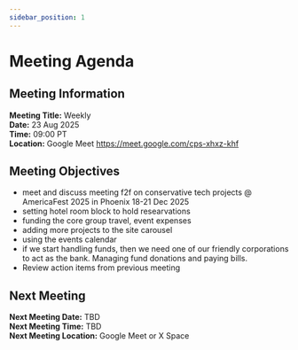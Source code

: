 ```yaml
---
sidebar_position: 1
---
```


# Meeting Agenda

## Meeting Information

**Meeting Title:** Weekly  
**Date:** 23 Aug 2025  
**Time:** 09:00 PT  
**Location:** Google Meet https://meet.google.com/cps-xhxz-khf

## Meeting Objectives

- meet and discuss meeting f2f on conservative tech projects @ AmericaFest 2025 in Phoenix 18-21 Dec 2025
- setting hotel room block to hold researvations
- funding the core group travel, event expenses
- adding more projects to the site carousel
- using the events calendar
- if we start handling funds, then we need one of our friendly corporations to act as the bank. Managing fund donations and paying bills. 
- Review action items from previous meeting

## Next Meeting

**Next Meeting Date:** TBD  
**Next Meeting Time:** TBD  
**Next Meeting Location:** Google Meet or X Space 
